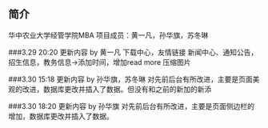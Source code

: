 ## 简介

华中农业大学经管学院MBA
项目成员：黄一凡，孙华旗，苏冬琳

###3.29 20:20 更新内容 by 黄一凡
下载中心，友情链接
新闻中心、通知公告，招生信息，教务信息->添加时间，增加read more
压缩图片

###3.30 15:18 更新内容 by 孙华旗，苏冬琳
对先前后台有所改进，主要是页面美观的改进，数据库更改并插入了数据。但没有和之前的新加的新添

###3.30 18:20 更新内容 by 孙华旗
对先前后台有所改进，主要是页面侧边栏的增加，数据库更改并插入了数据。